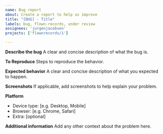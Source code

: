 ```yaml
---
name: Bug report
about: Create a report to help us improve
title: "[BUG] - Title"
labels: bug, flown-records, under review
assignees: 'jurgenjacobsen'
projects: ['flownrecords/1']

---
```


**Describe the bug**
A clear and concise description of what the bug is.

**To Reproduce**
Steps to reproduce the behavior.

**Expected behavior**
A clear and concise description of what you expected to happen.

**Screenshots**
If applicable, add screenshots to help explain your problem.

**Platform**
 - Device type: [e.g. Desktop, Mobile]
 - Browser: [e.g. Chrome, Safari]
 - Extra: [optional]

**Additional information**
Add any other context about the problem here.
